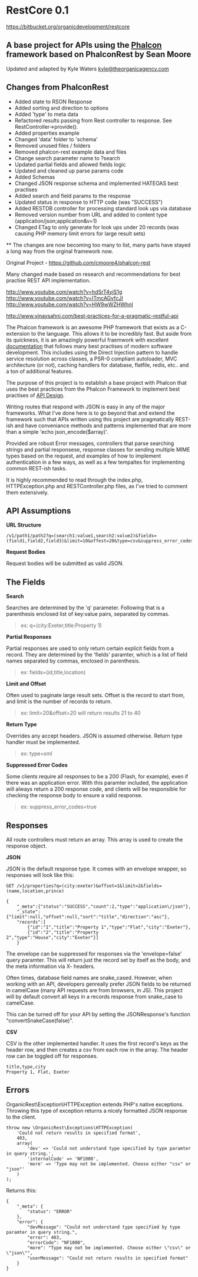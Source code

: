 RestCore 0.1
============

https://bitbucket.org/organicdevelopment/restcore

A base project for APIs using the [Phalcon][phalcon] framework based on PhalconRest by Sean Moore
-------------------------------------------------------------------------------------------------

Updated and adapted by Kyle Waters kyle@theorganicagency.com


Changes from PhalconRest
------------------------

 - Added state to RSON Response
 - Added sorting and direction to options
 - Added 'type' to meta data
 - Refactored results passing from Rest controller to response. See RestController->provide().
 - Added properties example
 - Changed 'data' folder to 'schema'
 - Removed unused files / folders
 - Removed phalcon-rest example data and files
 - Change search parameter name to ?search
 - Updated partial fields and allowed fields logic
 - Updated and cleaned up parse params code
 - Added Schemas
 - Changed JSON response schema and implemented HATEOAS best practises
 - Added search and field params to the response
 - Updated status in response to HTTP code (was "SUCCESS")
 - Added RESTDB controller for processing standard look ups via database
 - Removed version number from URL and added to content type (application/json;application&v=1)
 - Changed ETag to only generate for look ups under 20 records (was causing PHP memory limit errors for large result sets)

 ** The changes are now becoming too many to list, many parts have stayed a long way from the orginal framework now.


Original Project - https://github.com/cmoore4/phalcon-rest


Many changed made based on research and recommendations for best practise REST API implementation.

http://www.youtube.com/watch?v=hdSrT4yjS1g
http://www.youtube.com/watch?v=ITmcAGvfcJI
http://www.youtube.com/watch?v=HW9wWZHWhnI

http://www.vinaysahni.com/best-practices-for-a-pragmatic-restful-api



The Phalcon framework is an awesome PHP framework that exists as a C-extension to the language.
This allows it to be incredibly fast.  But aside from its quickness, it is an amazingly
powerful fraemwork with excellent [documentation][phalconDocs] that follows many best practises of
modern software development.  This includes using the Direct Injection pattern to handle service
resolution across classes, a PSR-0 compliant autoloader, MVC architecture (or not), caching
handlers for database, flatfile, redis, etc.. and a ton of additional features.

The purpose of this project is to establish a base project with Phalcon that uses the best practices
from the Phalcon Framework to implement best practises of [API Design][apigeeBook].

Writing routes that respond with JSON is easy in any of the major frameworks.  What I've done here is to 
go beyond that and extend the framework such that APIs written using this project are pragmatically 
REST-ish and have conveniance methods and patterns implemented that are more than a simple
'echo json_encode($array)'.

Provided are robust Error messages, controllers that parse searching strings and partial responsese, 
response classes for sending multiple MIME types based on the request, and examples of how to implement
authentication in a few ways, as well as a few tempaltes for implementing common REST-ish tasks.

It is highly recommended to read through the index.php, HTTPException.php and RESTController.php files, as
I've tried to comment them extensively.


API Assumptions
---------------

**URL Structure**

```
/v1/path1/path2?q=(search1:value1,search2:value2)&fields=(field1,field2,field3)&limit=10&offest=20&type=csv&suppress_error_codes=true
```

**Request Bodies**

Request bodies will be submitted as valid JSON.

The Fields
-----------

**Search**

Searches are determined by the 'q' parameter.  Following that is a parenthesis enclosed list of key:value pairs, separated by commas.

> ex: q=(city:Exeter,title:Property 1)

**Partial Responses**

Partial responses are used to only return certain explicit fields from a record. They are determined by the 'fields' paramter, which is a list of field names separated by commas, enclosed in parenthesis.

> ex: fields=(id,title,location)

**Limit and Offset**

Often used to paginate large result sets.  Offset is the record to start from, and limit is the number of records to return.

> ex: limit=20&offset=20   will return results 21 to 40

**Return Type**

Overrides any accept headers.  JSON is assumed otherwise.  Return type handler must be implemented.

> ex: type=xml

**Suppressed Error Codes**

Some clients require all responses to be a 200 (Flash, for example), even if there was an application error.
With this paramter included, the application will always return a 200 response code, and clients will be
responsible for checking the response body to ensure a valid response.

> ex: suppress_error_codes=true

Responses
---------

All route controllers must return an array.  This array is used to create the response object.

**JSON**

JSON is the default response type.  It comes with an envelope wrapper, so responses will look like this:

```
GET /v1/properties?q=(city:exeter)&offset=1&limit=2&fields=(name,location,prince)

{
    "_meta":{"status":"SUCCESS","count":2,"type":"application\/json"},
    "_state":{"limit":null,"offset":null,"sort":"title","direction":"asc"},
    "records":[
        {"id":"1","title":"Property 1","type":"Flat","city":"Exeter"},
        {"id":"2","title":"Property 2","type":"House","city":"Exeter"}]
    }
```

The envelope can be suppressed for responses via the 'envelope=false' query paramter.  This will return just the record set by itself as the body, and the meta information via X- headers.

Often times, database field names are snake_cased.  However, when working with an API, developers 
genreally prefer JSON fields to be returned in camelCase (many API requests are from browsers, in JS).
This project will by default convert all keys in a records response from snake_case to camelCase.

This can be turned off for your API by setting the JSONResponse's function "convertSnakeCase(false)".

**CSV**

CSV is the other implemented handler.  It uses the first record's keys as the header row, and then creates a csv from each row in the array.  The header row can be toggled off for responses.

```
title,type,city
Property 1, Flat, Exeter
```

Errors
-------

OrganicRest\Exception\HTTPException extends PHP's native exceptions.  Throwing this type of exception
returns a nicely formatted JSON response to the client.

```
throw new \OrganicRest\Exceptions\HTTPException(
	'Could not return results in specified format',
	403,
	array(
		'dev' => 'Could not understand type specified by type paramter in query string.',
		'internalCode' => 'NF1000',
		'more' => 'Type may not be implemented. Choose either "csv" or "json"'	
	)
);
```

Returns this:

```
{
    "_meta": {
        "status": "ERROR"
    },
    "error": {
        "devMessage": "Could not understand type specified by type paramter in query string.",
        "error": 403,
        "errorCode": "NF1000",
        "more": "Type may not be implemented. Choose either \"csv\" or \"json\"",
        "userMessage": "Could not return results in specified format"
    }
}
```

[phalcon]: http://phalconphp.com/index
[phalconDocs]: http://docs.phalconphp.com/en/latest/
[apigeeBook]: https://blog.apigee.com/detail/announcement_new_ebook_on_web_api_design
